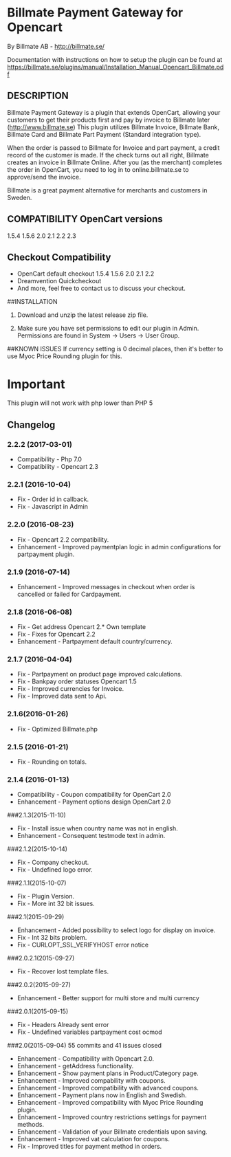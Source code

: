 # Billmate Payment Gateway for Opencart
By Billmate AB - http://billmate.se/

Documentation with instructions on how to setup the plugin can be found at https://billmate.se/plugins/manual/Installation_Manual_Opencart_Billmate.pdf


## DESCRIPTION

Billmate Payment Gateway is a plugin that extends OpenCart, allowing your customers to get their products first and pay by invoice to Billmate later (http://www.billmate.se) This plugin utilizes Billmate Invoice, Billmate Bank, Billmate Card and Billmate Part Payment (Standard integration type).

When the order is passed to Billmate for Invoice and part payment, a credit record of the customer is made. If the check turns out all right, Billmate creates an invoice in Billmate Online. After you (as the merchant) completes the order in OpenCart, you need to log in to online.billmate.se to approve/send the invoice.

Billmate is a great payment alternative for merchants and customers in Sweden.


## COMPATIBILITY OpenCart versions
1.5.4 1.5.6 2.0 2.1 2.2 2.3

## Checkout Compatibility
* OpenCart default checkout 1.5.4 1.5.6 2.0 2.1 2.2
* Dreamvention Quickcheckout
* And more, feel free to contact us to discuss your checkout.

##INSTALLATION

1. Download and unzip the latest release zip file.

2. Make sure you have set permissions to edit our plugin in Admin. Permissions are found in System -> Users -> User Group.


##KNOWN ISSUES
If currency setting is 0 decimal places, then it's better to use Myoc Price Rounding plugin for this.

# Important
This plugin will not work with php lower than PHP 5


## Changelog

### 2.2.2 (2017-03-01)
* Compatibility - Php 7.0
* Compatibility - Opencart 2.3

### 2.2.1 (2016-10-04)
* Fix - Order id in callback.
* Fix - Javascript in Admin

### 2.2.0 (2016-08-23)
* Fix - Opencart 2.2 compatibility. 
* Enhancement - Improved paymentplan logic in admin configurations for partpayment plugin. 

### 2.1.9 (2016-07-14)
* Enhancement - Improved messages in checkout when order is cancelled or failed for Cardpayment.

### 2.1.8 (2016-06-08)
* Fix - Get address Opencart 2.* Own template
* Fix - Fixes for Opencart 2.2 
* Enhancement - Partpayment default country/currency.

### 2.1.7 (2016-04-04)
* Fix - Partpayment on product page improved calculations.
* Fix - Bankpay order statuses Opencart 1.5
* Fix - Improved currencies for Invoice.
* Fix - Improved data sent to Api.


### 2.1.6(2016-01-26)
* Fix - Optimized Billmate.php

### 2.1.5 (2016-01-21)
* Fix - Rounding on totals.

### 2.1.4 (2016-01-13)
* Compatibility - Coupon compatibility for OpenCart 2.0
* Enhancement - Payment options design OpenCart 2.0


###2.1.3(2015-11-10)
* Fix - Install issue when country name was not in english.
* Enhancement - Consequent testmode text in admin.

###2.1.2(2015-10-14)
* Fix - Company checkout.
* Fix - Undefined logo error.

###2.1.1(2015-10-07)
* Fix - Plugin Version.
* Fix - More int 32 bit issues.

###2.1(2015-09-29)
* Enhancement - Added possibility to select logo for display on invoice.
* Fix - Int 32 bits problem.
* Fix - CURLOPT_SSL_VERIFYHOST error notice

###2.0.2.1(2015-09-27)
* Fix - Recover lost template files.

###2.0.2(2015-09-27)
* Enhancement - Better support for multi store and multi currency

###2.0.1(2015-09-15)
* Fix - Headers Already sent error
* Fix - Undefined variables partpayment cost ocmod

###2.0(2015-09-04)
55 commits and 41 issues closed

* Enhancement - Compatibility with Opencart 2.0.
* Enhancement - getAddress functionality.
* Enhancement - Show payment plans in Product/Category page.
* Enhancement - Improved compability with coupons.
* Enhancement - Improved compatibility with advanced coupons.
* Enhancement - Payment plans now in English and Swedish.
* Enhancement - Improved compatibility with Myoc Price Rounding plugin.
* Enhancement - Improved country restrictions settings for payment methods.
* Enhancement - Validation of your Billmate credentials upon saving.
* Enhancement - Improved vat calculation for coupons.
* Fix - Improved titles for payment method in orders.

